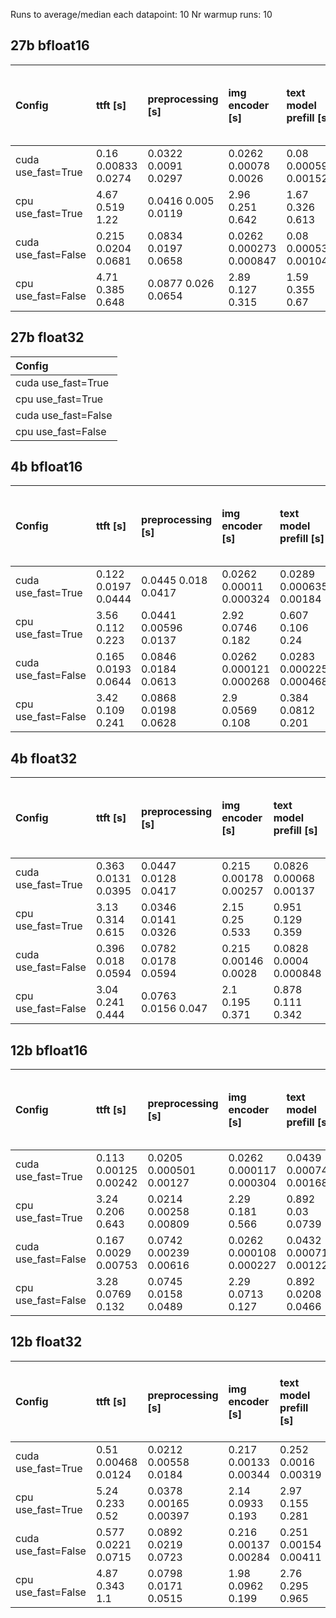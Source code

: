 Runs to average/median each datapoint: 10
Nr warmup runs: 10
## 27b bfloat16
| Config              | ttft [s]            | preprocessing [s]    | img encoder [s]          | text model prefill [s]   | preproc./ttft [%]   | img. enc. tower time [s]   | img. enc. multi-modal projector time [s]   | preproc. / preproc. with overhead [s]   |
|:--------------------|:--------------------|:---------------------|:-------------------------|:-------------------------|:--------------------|:---------------------------|:-------------------------------------------|:----------------------------------------|
| cuda use_fast=True  | 0.16 0.00833 0.0274 | 0.0322 0.0091 0.0297 | 0.0262 0.00078 0.0026    | 0.08 0.000595 0.00152    | 20.2 5.56 18.3      | 0.026 0.000801 0.00267     | 0.000269 2.1e-05 6.7e-05                   | 95.2 8.63 28.6                          |
| cpu use_fast=True   | 4.67 0.519 1.22     | 0.0416 0.005 0.0119  | 2.96 0.251 0.642         | 1.67 0.326 0.613         | 0.868 0.0842 0.157  | 2.95 0.249 0.635           | 0.00921 0.00222 0.00734                    | 96.2 0.784 1.62                         |
| cuda use_fast=False | 0.215 0.0204 0.0681 | 0.0834 0.0197 0.0658 | 0.0262 0.000273 0.000847 | 0.08 0.000535 0.00104    | 38.7 8.02 26.8      | 0.0259 0.000284 0.000891   | 0.000266 1.21e-05 3.77e-05                 | 97.4 2.37 7.89                          |
| cpu use_fast=False  | 4.71 0.385 0.648    | 0.0877 0.026 0.0654  | 2.89 0.127 0.315         | 1.59 0.355 0.67          | 1.79 0.539 1.31     | 2.88 0.127 0.315           | 0.00917 0.000203 0.00044                   | 97.5 2.38 6.34                          |

## 27b float32
| Config              |
|:--------------------|
| cuda use_fast=True  |
| cpu use_fast=True   |
| cuda use_fast=False |
| cpu use_fast=False  |

## 4b bfloat16
| Config              | ttft [s]            | preprocessing [s]     | img encoder [s]          | text model prefill [s]   | preproc./ttft [%]   | img. enc. tower time [s]   | img. enc. multi-modal projector time [s]   | preproc. / preproc. with overhead [s]   |
|:--------------------|:--------------------|:----------------------|:-------------------------|:-------------------------|:--------------------|:---------------------------|:-------------------------------------------|:----------------------------------------|
| cuda use_fast=True  | 0.122 0.0197 0.0444 | 0.0445 0.018 0.0417   | 0.0262 0.00011 0.000324  | 0.0289 0.000635 0.00184  | 36.6 13.4 32.9      | 0.0259 0.000125 0.000356   | 0.000274 3.1e-05 6.9e-05                   | 96.6 11 27.5                            |
| cpu use_fast=True   | 3.56 0.112 0.223    | 0.0441 0.00596 0.0137 | 2.92 0.0746 0.182        | 0.607 0.106 0.24         | 1.27 0.16 0.4       | 2.91 0.0746 0.182          | 0.0107 0.0012 0.00313                      | 96.1 1.7 4.38                           |
| cuda use_fast=False | 0.165 0.0193 0.0644 | 0.0846 0.0184 0.0613  | 0.0262 0.000121 0.000268 | 0.0283 0.000225 0.000468 | 51.4 8.45 28.2      | 0.0259 0.000118 0.000256   | 0.000269 1.49e-05 4.73e-05                 | 97.5 1.71 5.7                           |
| cpu use_fast=False  | 3.42 0.109 0.241    | 0.0868 0.0198 0.0628  | 2.9 0.0569 0.108         | 0.384 0.0812 0.201       | 2.53 0.571 1.8      | 2.89 0.0572 0.109          | 0.0105 0.000764 0.0014                     | 97.3 1.82 6.07                          |

## 4b float32
| Config              | ttft [s]            | preprocessing [s]    | img encoder [s]       | text model prefill [s]   | preproc./ttft [%]   | img. enc. tower time [s]   | img. enc. multi-modal projector time [s]   | preproc. / preproc. with overhead [s]   |
|:--------------------|:--------------------|:---------------------|:----------------------|:-------------------------|:--------------------|:---------------------------|:-------------------------------------------|:----------------------------------------|
| cuda use_fast=True  | 0.363 0.0131 0.0395 | 0.0447 0.0128 0.0417 | 0.215 0.00178 0.00257 | 0.0826 0.00068 0.00137   | 12.3 3.47 11.4      | 0.215 0.00179 0.0026       | 0.000358 3.73e-05 8.64e-05                 | 96.1 8.38 27.8                          |
| cpu use_fast=True   | 3.13 0.314 0.615    | 0.0346 0.0141 0.0326 | 2.15 0.25 0.533       | 0.951 0.129 0.359        | 1.09 0.442 1.02     | 2.13 0.25 0.55             | 0.00293 0.0101 0.0339                      | 94.1 18.1 45.1                          |
| cuda use_fast=False | 0.396 0.018 0.0594  | 0.0782 0.0178 0.0594 | 0.215 0.00146 0.0028  | 0.0828 0.0004 0.000848   | 19.7 4.24 14.1      | 0.215 0.00147 0.0028       | 0.000362 3.24e-05 9.02e-05                 | 97.2 2.17 7.25                          |
| cpu use_fast=False  | 3.04 0.241 0.444    | 0.0763 0.0156 0.047  | 2.1 0.195 0.371       | 0.878 0.111 0.342        | 2.55 0.534 1.58     | 2.09 0.193 0.364           | 0.00313 0.0104 0.0345                      | 97.1 1.74 5.77                          |

## 12b bfloat16
| Config              | ttft [s]              | preprocessing [s]       | img encoder [s]          | text model prefill [s]   | preproc./ttft [%]   | img. enc. tower time [s]   | img. enc. multi-modal projector time [s]   | preproc. / preproc. with overhead [s]   |
|:--------------------|:----------------------|:------------------------|:-------------------------|:-------------------------|:--------------------|:---------------------------|:-------------------------------------------|:----------------------------------------|
| cuda use_fast=True  | 0.113 0.00125 0.00242 | 0.0205 0.000501 0.00127 | 0.0262 0.000117 0.000304 | 0.0439 0.000745 0.00168  | 18.2 0.289 0.771    | 0.0259 0.000116 0.0003     | 0.000273 3.44e-06 6.33e-06                 | 92.1 0.56 1.12                          |
| cpu use_fast=True   | 3.24 0.206 0.643      | 0.0214 0.00258 0.00809  | 2.29 0.181 0.566         | 0.892 0.03 0.0739        | 0.659 0.0791 0.194  | 2.29 0.181 0.566           | 0.00224 0.000162 0.00031                   | 91.3 1.65 5                             |
| cuda use_fast=False | 0.167 0.0029 0.00753  | 0.0742 0.00239 0.00616  | 0.0262 0.000108 0.000227 | 0.0432 0.000718 0.00122  | 44.7 0.672 1.63     | 0.0259 0.000109 0.000236   | 0.000269 4.98e-06 9.55e-06                 | 97.1 0.0723 0.183                       |
| cpu use_fast=False  | 3.28 0.0769 0.132     | 0.0745 0.0158 0.0489    | 2.29 0.0713 0.127        | 0.892 0.0208 0.0466      | 2.29 0.463 1.48     | 2.28 0.0712 0.127          | 0.00212 0.000115 0.000208                  | 96.9 1.86 6.18                          |

## 12b float32
| Config              | ttft [s]            | preprocessing [s]      | img encoder [s]       | text model prefill [s]   | preproc./ttft [%]   | img. enc. tower time [s]   | img. enc. multi-modal projector time [s]   | preproc. / preproc. with overhead [s]   |
|:--------------------|:--------------------|:-----------------------|:----------------------|:-------------------------|:--------------------|:---------------------------|:-------------------------------------------|:----------------------------------------|
| cuda use_fast=True  | 0.51 0.00468 0.0124 | 0.0212 0.00558 0.0184  | 0.217 0.00133 0.00344 | 0.252 0.0016 0.00319     | 4.15 1.09 3.58      | 0.217 0.00134 0.00353      | 0.00037 4.43e-05 0.000108                  | 91.2 6.36 20.9                          |
| cpu use_fast=True   | 5.24 0.233 0.52     | 0.0378 0.00165 0.00397 | 2.14 0.0933 0.193     | 2.97 0.155 0.281         | 0.728 0.0345 0.0826 | 2.14 0.0933 0.193          | 0.00318 0.000186 0.000538                  | 94.2 0.509 1                            |
| cuda use_fast=False | 0.577 0.0221 0.0715 | 0.0892 0.0219 0.0723   | 0.216 0.00137 0.00284 | 0.251 0.00154 0.00411    | 15.4 3.65 12.1      | 0.215 0.00138 0.00296      | 0.000378 3.71e-05 9.21e-05                 | 97.3 2.44 8.13                          |
| cpu use_fast=False  | 4.87 0.343 1.1      | 0.0798 0.0171 0.0515   | 1.98 0.0962 0.199     | 2.76 0.295 0.965         | 1.64 0.367 1.08     | 1.98 0.0962 0.199          | 0.0031 0.000155 0.000317                   | 97.1 1.69 5.58                          |

